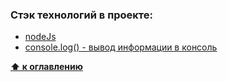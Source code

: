 <a name="стэк"></a>

### Стэк технологий в проекте:
  * [nodeJs]()
  * [console.log() - вывод информации в консоль]()

**[⬆ к оглавлению](#Оглавление)**



